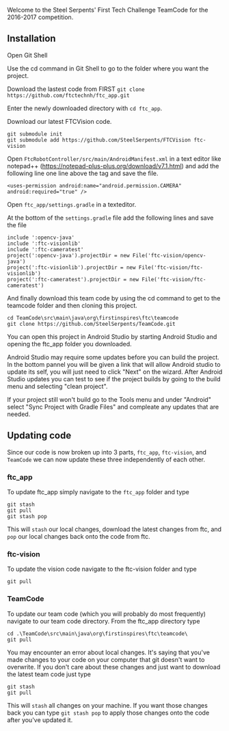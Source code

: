 Welcome to the Steel Serpents' First Tech Challenge TeamCode for the 2016-2017 competition. 

## Installation
Open Git Shell

Use the cd command in Git Shell to go to the folder where you want the project.

Download the lastest code from FIRST
`git clone https://github.com/ftctechnh/ftc_app.git`

Enter the newly downloaded directory with `cd ftc_app`.

Download our latest FTCVision code.
```
git submodule init
git submodule add https://github.com/SteelSerpents/FTCVision ftc-vision
```

Open `FtcRobotController/src/main/AndroidManifest.xml` in a text editor like notepad++ (https://notepad-plus-plus.org/download/v7.1.html) and add the following line one line above the </application> tag and save the file.

`<uses-permission android:name="android.permission.CAMERA" android:required="true" />`

Open `ftc_app/settings.gradle` in a texteditor.

At the bottom of the `settings.gradle` file add the following lines and save the file
```
include ':opencv-java'
include ':ftc-visionlib'
include ':ftc-cameratest'
project(':opencv-java').projectDir = new File('ftc-vision/opencv-java')
project(':ftc-visionlib').projectDir = new File('ftc-vision/ftc-visionlib')
project(':ftc-cameratest').projectDir = new File('ftc-vision/ftc-cameratest')
```

And finally download this team code by using the cd command to get to the teamcode folder and then cloning this project.
```
cd TeamCode\src\main\java\org\firstinspires\ftc\teamcode
git clone https://github.com/SteelSerpents/TeamCode.git
```

You can open this project in Android Studio by starting Android Studio and opening the ftc_app folder you downloaded.

Android Studio may require some updates before you can build the project. In the bottom pannel you will be given a link that will allow Android studio to update its self, you will just need to click "Next" on the wizard. After Android Studio updates you can test to see if the project builds by going to the build menu and selecting "clean project".

If your project still won't build go to the Tools menu and under "Android" select "Sync Project with Gradle Files" and compleate any updates that are needed.

## Updating code

Since our code is now broken up into 3 parts, `ftc_app`, `ftc-vision`, and `TeamCode` we can now update these three independently of each other. 
### ftc_app
To update ftc_app simply navigate to the `ftc_app` folder and type

```
git stash
git pull
git stash pop
```
This will `stash` our local changes, download the latest changes from ftc, and `pop` our local changes back onto the code from ftc.
### ftc-vision
To update the vision code navigate to the ftc-vision folder and type

`git pull`

### TeamCode
To update our team code (which you will probably do most frequently) navigate to our team code directory. From the ftc_app directory type 

```
cd .\TeamCode\src\main\java\org\firstinspires\ftc\teamcode\
git pull
```

You may encounter an error about local changes. It's saying that you've made changes to your code on your computer that git doesn't want to overwrite. If you don't care about these changes and just want to download the latest team code just type

```
git stash
git pull
```

This will `stash` all changes on your machine. If you want those changes back you can type `git stash pop` to apply those changes onto the code after you've updated it.



